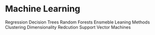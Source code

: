 # Machine Learning

Regression
Decision Trees
Random Forests
Ensmeble Leaning Methods
Clustering
Dimensionality Redcution
Support Vector Machines
